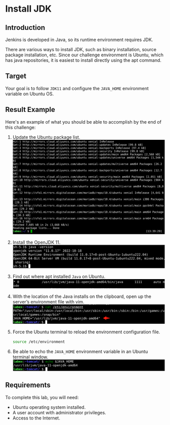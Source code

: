 # Install JDK

## Introduction

Jenkins is developed in Java, so its runtime environment requires JDK.

There are various ways to install JDK, such as binary installation, source package installation, etc. Since our challenge environment is Ubuntu, which has java repositories, it is easiest to install directly using the apt command.

## Target

Your goal is to follow `JDK11` and configure the `JAVA_HOME` environment variable on Ubuntu OS.

## Result Example

Here's an example of what you should be able to accomplish by the end of this challenge:

1. Update the Ubuntu package list.
   ![challenge-install-create-pipeline-1-2](assets/challenge-install-create-pipeline-1-2.png)

2. Install the OpenJDK 11.
   ![challenge-install-create-pipeline-1-3](assets/challenge-install-create-pipeline-1-3.png)

3. Find out where apt installed `Java` on Ubuntu.
   ![challenge-install-create-pipeline-1-4](assets/challenge-install-create-pipeline-1-4.png)

4. With the location of the Java installs on the clipboard, open up the server’s environment file with vim.
   ![challenge-install-create-pipeline-1-5](assets/challenge-install-create-pipeline-1-5.png)

5. Force the Ubuntu terminal to reload the environment configuration file.

   ```bash
   source /etc/environment
   ```

6. Be able to echo the `JAVA_HOME` environment variable in an Ubuntu terminal window.
   ![challenge-install-create-pipeline-1-6](assets/challenge-install-create-pipeline-1-6.png)

## Requirements

To complete this lab, you will need:

- Ubuntu operating system installed.
- A user account with administrator privileges.
- Access to the Internet.
